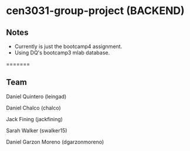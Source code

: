 # cen3031-group-project (BACKEND)
## Notes
* Currently is just the bootcamp4 assignment.
* Using DQ's bootcamp3 mlab database.

=======
## Team 
Daniel Quintero (leingad)

Daniel Chalco (chalco)

Jack Fining (jackfining)

Sarah Walker (swalker15)
	
Daniel Garzon Moreno (dgarzonmoreno)
